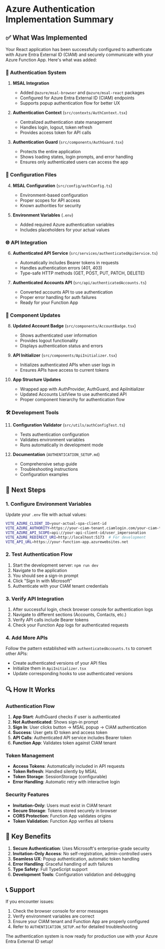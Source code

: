 # Azure Authentication Implementation Summary

## ✅ What Was Implemented

Your React application has been successfully configured to authenticate with Azure Entra External ID (CIAM) and securely communicate with your Azure Function App. Here's what was added:

### 🔐 Authentication System

1. **MSAL Integration**
   - Added `@azure/msal-browser` and `@azure/msal-react` packages
   - Configured for Azure Entra External ID (CIAM) endpoints
   - Supports popup authentication flow for better UX

2. **Authentication Context** (`src/contexts/AuthContext.tsx`)
   - Centralized authentication state management
   - Handles login, logout, token refresh
   - Provides access token for API calls

3. **Authentication Guard** (`src/components/AuthGuard.tsx`)
   - Protects the entire application
   - Shows loading states, login prompts, and error handling
   - Ensures only authenticated users can access the app

### 🔧 Configuration Files

4. **MSAL Configuration** (`src/config/authConfig.ts`)
   - Environment-based configuration
   - Proper scopes for API access
   - Known authorities for security

5. **Environment Variables** (`.env`)
   - Added required Azure authentication variables
   - Includes placeholders for your actual values

### 🌐 API Integration

6. **Authenticated API Service** (`src/services/authenticatedApiService.ts`)
   - Automatically includes Bearer tokens in requests
   - Handles authentication errors (401, 403)
   - Type-safe HTTP methods (GET, POST, PUT, PATCH, DELETE)

7. **Authenticated Accounts API** (`src/api/authenticatedAccounts.ts`)
   - Converted accounts API to use authentication
   - Proper error handling for auth failures
   - Ready for your Function App

### 🔄 Component Updates

8. **Updated Account Badge** (`src/components/AccountBadge.tsx`)
   - Shows authenticated user information
   - Provides logout functionality
   - Displays authentication status and errors

9. **API Initializer** (`src/components/ApiInitializer.tsx`)
   - Initializes authenticated APIs when user logs in
   - Ensures APIs have access to current tokens

10. **App Structure Updates**
    - Wrapped app with AuthProvider, AuthGuard, and ApiInitializer
    - Updated Accounts ListView to use authenticated API
    - Proper component hierarchy for authentication flow

### 🛠 Development Tools

11. **Configuration Validator** (`src/utils/authConfigTest.ts`)
    - Tests authentication configuration
    - Validates environment variables
    - Runs automatically in development mode

12. **Documentation** (`AUTHENTICATION_SETUP.md`)
    - Comprehensive setup guide
    - Troubleshooting instructions
    - Configuration examples

## 🚀 Next Steps

### 1. Configure Environment Variables
Update your `.env` file with actual values:
```bash
VITE_AZURE_CLIENT_ID=your-actual-spa-client-id
VITE_AZURE_AUTHORITY=https://your-ciam-tenant.ciamlogin.com/your-ciam-tenant.onmicrosoft.com/v2.0
VITE_AZURE_API_SCOPE=api://your-api-client-id/user_impersonation
VITE_AZURE_REDIRECT_URI=http://localhost:5173  # For development
VITE_API_URL=https://your-function-app.azurewebsites.net
```

### 2. Test Authentication Flow
1. Start the development server: `npm run dev`
2. Navigate to the application
3. You should see a sign-in prompt
4. Click "Sign In with Microsoft"
5. Authenticate with your CIAM tenant credentials

### 3. Verify API Integration
1. After successful login, check browser console for authentication logs
2. Navigate to different sections (Accounts, Contacts, etc.)
3. Verify API calls include Bearer tokens
4. Check your Function App logs for authenticated requests

### 4. Add More APIs
Follow the pattern established with `authenticatedAccounts.ts` to convert other APIs:
- Create authenticated versions of your API files
- Initialize them in `ApiInitializer.tsx`
- Update corresponding hooks to use authenticated versions

## 🔍 How It Works

### Authentication Flow
1. **App Start**: AuthGuard checks if user is authenticated
2. **Not Authenticated**: Shows sign-in prompt
3. **Sign In**: User clicks button → MSAL popup → CIAM authentication
4. **Success**: User gets ID token and access token
5. **API Calls**: Authenticated API service includes Bearer token
6. **Function App**: Validates token against CIAM tenant

### Token Management
- **Access Tokens**: Automatically included in API requests
- **Token Refresh**: Handled silently by MSAL
- **Token Storage**: SessionStorage (configurable)
- **Error Handling**: Automatic retry with interactive login

### Security Features
- **Invitation-Only**: Users must exist in CIAM tenant
- **Secure Storage**: Tokens stored securely in browser
- **CORS Protection**: Function App validates origins
- **Token Validation**: Function App verifies all tokens

## 🎯 Key Benefits

1. **Secure Authentication**: Uses Microsoft's enterprise-grade security
2. **Invitation-Only Access**: No self-registration, admin-controlled users
3. **Seamless UX**: Popup authentication, automatic token handling
4. **Error Handling**: Graceful handling of auth failures
5. **Type Safety**: Full TypeScript support
6. **Development Tools**: Configuration validation and debugging

## 📞 Support

If you encounter issues:
1. Check the browser console for error messages
2. Verify environment variables are correct
3. Ensure your CIAM tenant and Function App are properly configured
4. Refer to `AUTHENTICATION_SETUP.md` for detailed troubleshooting

The authentication system is now ready for production use with your Azure Entra External ID setup!
